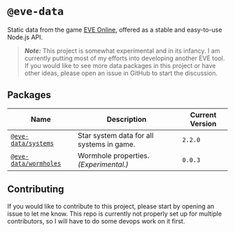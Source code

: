 # `@eve-data`

Static data from the game [EVE Online](https://www.eveonline.com/), offered as a stable and easy-to-use Node.js API.

> _**Note:**_ This project is somewhat experimental and in its infancy. I am currently putting most of my efforts into developing another EVE tool. If you would like to see more data packages in this project or have other ideas, please open an issue in GitHub to start the discussion.

## Packages

Name|Description|Current Version
-|-|-
[`@eve-data/systems`](https://www.npmjs.com/package/@eve-data/systems)|Star system data for all systems in game.|`2.2.0`
[`@eve-data/wormholes`](https://www.npmjs.com/package/@eve-data/wormholes)|Wormhole properties. _(Experimental.)_|`0.0.3`

## Contributing

If you would like to contribute to this project, please start by opening an issue to let me know. This repo is currently not properly set up for multiple contributors, so I will have to do some devops work on it first.
